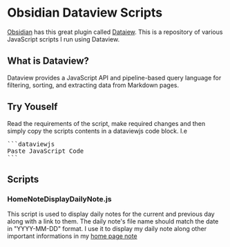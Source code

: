 # Obsidian Dataview Scripts
[Obsidian](https://obsidian.md/) has this great plugin called [Dataiew](https://github.com/blacksmithgu/obsidian-dataview). This is a repository of various JavaScript scripts I run using Dataview.
## What is Dataview?
Dataview provides a JavaScript API and pipeline-based query language for filtering, sorting, and extracting data from Markdown pages.
## Try Youself
Read the requirements of the script, make required changes and then simply copy the scripts contents in a dataviewjs code block. I.e

<pre>
```dataviewjs
Paste JavaScript Code
```</pre>

## Scripts
### HomeNoteDisplayDailyNote.js
This script is used to display daily notes for the current and previous day along with a link to them. The daily note's file name should match the date in "YYYY-MM-DD" format. I use it to display my daily note along other important informations in my [home page note](https://github.com/mirnovov/obsidian-homepage)
